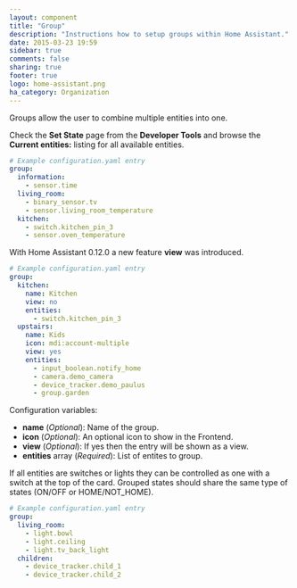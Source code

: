 ```yaml
---
layout: component
title: "Group"
description: "Instructions how to setup groups within Home Assistant."
date: 2015-03-23 19:59
sidebar: true
comments: false
sharing: true
footer: true
logo: home-assistant.png
ha_category: Organization
---
```


Groups allow the user to combine multiple entities into one.

Check the **Set State** page from the **Developer Tools** and browse the **Current entities:** listing for all available entities.

```yaml
# Example configuration.yaml entry
group:
  information:
    - sensor.time
  living_room:
    - binary_sensor.tv
    - sensor.living_room_temperature
  kitchen:
    - switch.kitchen_pin_3
    - sensor.oven_temperature
```

With Home Assistant 0.12.0 a new feature **view** was introduced.

```yaml
# Example configuration.yaml entry
group:
  kitchen:
    name: Kitchen
    view: no
    entities:
      - switch.kitchen_pin_3
  upstairs:
    name: Kids
    icon: mdi:account-multiple
    view: yes
    entities:
      - input_boolean.notify_home
      - camera.demo_camera
      - device_tracker.demo_paulus
      - group.garden
```

Configuration variables:

- **name** (*Optional*): Name of the group.
- **icon** (*Optional*): An optional icon to show in the Frontend.
- **view** (*Optional*): If yes then the entry will be shown as a view.
- **entities** array (*Required*): List of entites to group.

If all entities are switches or lights they can be controlled as one with a switch at the top of the card. Grouped states should share the same type of states (ON/OFF or HOME/NOT_HOME).

```yaml
# Example configuration.yaml entry
group:
  living_room:
    - light.bowl
    - light.ceiling
    - light.tv_back_light
  children:
    - device_tracker.child_1
    - device_tracker.child_2
```

